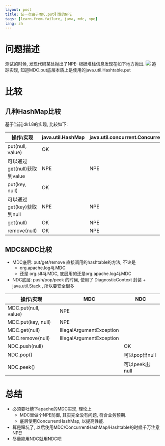 ```yaml
---
layout: post
title: 记一次由于MDC.put引发的NPE
tags: [learn-from-failure, java, mdc, npe]
lang: zh
---
```


# 问题描述
测试的时候, 发现代码某处抛出了NPE:
根据堆栈信息发现在如下地方抛出.
![](https://davywalker-bucket.oss-cn-shanghai.aliyuncs.com/img/202208071137212.png)
追踪实现, 知道MDC.put底层本质上是使用的java.util.Hashtable.put

# 比较
## 几种HashMap比较
基于当前jdk1.8的实现, 比较如下:

| 操作\实现 | java.util.HashMap | java.util.concurrent.ConcurrentHashMap | java.util.Hashtable |
| --- | --- | --- | --- |
| put(null, value) | OK
可以通过get(null)获取到value | NPE | NPE |
| put(key, null) | OK
可以通过get(key)获取到null | NPE | NPE |
| get(null) | OK | NPE | NPE |
| remove(null) | OK | NPE | NPE |

## MDC&NDC比较
- MDC底层: put/get/remove 直接调用的hashtable的方法, 不论是
    - org.apache.log4j.MDC
    - 还是 org.slf4j.MDC, 底层用的还是org.apache.log4j.MDC
- NDC底层: push/pop/peek 的时候, 使用了 DiagnosticContext 封装 + java.util.Stack , 所以要安全很多


| 操作\实现 | MDC | NDC |
| --- | --- | --- |
| MDC.put(null, value) | NPE |  |
| MDC.put(key, null) | NPE |  |
| MDC.get(null) | IllegalArgumentException |  |
| MDC.remove(null) | IllegalArgumentException |  |
| NDC.push(null) |  | OK |
| NDC.pop() |  | 可以pop出null |
| NDC.peek() |  | 可以peek出null |


# 总结
- 必须要吐槽下apache的MDC实现, 理论上
    - MDC里做个NPE防御, 其实完全没有问题, 符合业务预期.
    - 底层使用ConcurrentHashMap, 以提高性能.
- 算是踩坑了, 以后使用MDC/ConcurrentHashMap/Hashtable的时候千万注意NPE!
- 尽量能用NDC就用NDC吧